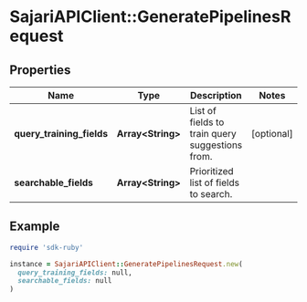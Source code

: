 # SajariAPIClient::GeneratePipelinesRequest

## Properties

| Name | Type | Description | Notes |
| ---- | ---- | ----------- | ----- |
| **query_training_fields** | **Array&lt;String&gt;** | List of fields to train query suggestions from. | [optional] |
| **searchable_fields** | **Array&lt;String&gt;** | Prioritized list of fields to search. |  |

## Example

```ruby
require 'sdk-ruby'

instance = SajariAPIClient::GeneratePipelinesRequest.new(
  query_training_fields: null,
  searchable_fields: null
)
```

